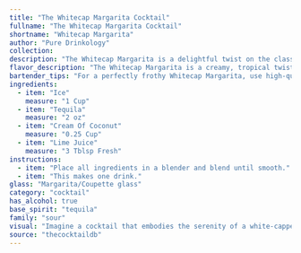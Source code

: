 ```yaml
---
title: "The Whitecap Margarita Cocktail"
fullname: "The Whitecap Margarita Cocktail"
shortname: "Whitecap Margarita"
author: "Pure Drinkology"
collection:
description: "The Whitecap Margarita is a delightful twist on the classic Margarita, belonging to the Sour family. This creamy, tropical take emerged in the 1970s, likely born from the desire to create a more approachable, sweeter version of the traditional tequila cocktail. "
flavor_description: "The Whitecap Margarita is a creamy, tropical twist on the classic. The tequila provides a sharp, agave-forward base, while the cream of coconut adds a rich, sweet, and subtly nutty flavor. Lime juice balances the sweetness with a bright, citrusy tang, resulting in a refreshing and decadent cocktail with a smooth, velvety texture. "
bartender_tips: "For a perfectly frothy Whitecap Margarita, use high-quality tequila and fresh lime juice.  Shake with ice until super cold, then strain into a salt-rimmed glass. For a smooth, creamy texture, use a high-quality cream of coconut.  Don't over-shake, or it will become too foamy. Garnish with a lime wedge and enjoy the sweet, tropical, and slightly tart flavor. "
ingredients:
  - item: "Ice"
    measure: "1 Cup"
  - item: "Tequila"
    measure: "2 oz"
  - item: "Cream Of Coconut"
    measure: "0.25 Cup"
  - item: "Lime Juice"
    measure: "3 Tblsp Fresh"
instructions:
  - item: "Place all ingredients in a blender and blend until smooth."
  - item: "This makes one drink."
glass: "Margarita/Coupette glass"
category: "cocktail"
has_alcohol: true
base_spirit: "tequila"
family: "sour"
visual: "Imagine a cocktail that embodies the serenity of a white-capped wave crashing on a sandy beach.  **Describe the Whitecap Margarita in detail, focusing on its appearance. Consider the following:*** **Color:** Is it a vibrant, tropical hue, or more of a creamy white with subtle hints of color?* **Texture:** Is it smooth and velvety, or does it have a layered, distinct appearance?* **Garnish:** What type of garnish would enhance the visual appeal and complement the flavors of the cocktail?* **Glassware:** Does it sit elegantly in a classic margarita glass, or does it demand a more rustic vessel? Remember to evoke a sense of the beach and the coolness of the whitecap waves in your description. "
source: "thecocktaildb"
---
```


